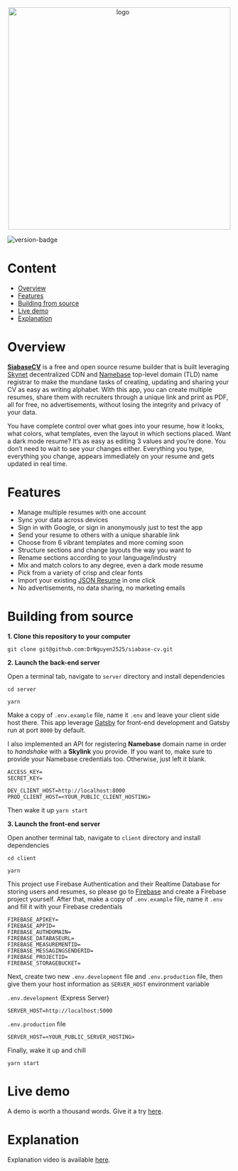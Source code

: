 <div align="center">
    <a href="https://siabase-cv.web.app/" target="_blank">
        <img src="https://github.com/DrNguyen2525/siabase-cv/blob/master/client/static/images/full-logo-light.svg" alt="logo" width="500" />
    </a>
</div>
<p>
  <img src="https://img.shields.io/badge/version-1.0-blue.svg" alt="version-badge" />
</p>

# Content

- [Overview](#overview)
- [Features](#overview)
- [Building from source](#building-from-source)
- [Live demo](#live-demo)
- [Explanation](#explanation)

# Overview

[**SiabaseCV**](https://siabase-cv.web.app/) is a free and open source resume builder that is built leveraging [Skynet](https://siasky.net/) decentralized CDN and [Namebase](https://www.namebase.io/) top-level domain (TLD) name registrar to make the mundane tasks of creating, updating and sharing your CV as easy as writing alphabet. With this app, you can create multiple resumes, share them with recruiters through a unique link and print as PDF, all for free, no advertisements, without losing the integrity and privacy of your data.

You have complete control over what goes into your resume, how it looks, what colors, what templates, even the layout in which sections placed. Want a dark mode resume? It’s as easy as editing 3 values and you’re done. You don’t need to wait to see your changes either. Everything you type, everything you change, appears immediately on your resume and gets updated in real time.

# Features

- Manage multiple resumes with one account
- Sync your data across devices
- Sign in with Google, or sign in anonymously just to test the app
- Send your resume to others with a unique sharable link
- Choose from 6 vibrant templates and more coming soon
- Structure sections and change layouts the way you want to
- Rename sections according to your language/industry
- Mix and match colors to any degree, even a dark mode resume
- Pick from a variety of crisp and clear fonts
- Import your existing [JSON Resume](https://jsonresume.org/) in one click
- No advertisements, no data sharing, no marketing emails

# Building from source

**1. Clone this repository to your computer**

`git clone git@github.com:DrNguyen2525/siabase-cv.git`

**2. Launch the back-end server**

Open a terminal tab, navigate to `server` directory and install dependencies

`cd server`

`yarn`

Make a copy of `.env.example` file, name it `.env` and leave your client side host there. This app leverage [Gatsby](https://www.gatsbyjs.org/) for front-end development and Gatsby run at port `8000` by default.

I also implemented an API for registering **Namebase** domain name in order to _handshake_ with a **Skylink** you provide. If you want to, make sure to provide your Namebase credentials too. Otherwise, just left it blank.

```
ACCESS_KEY=
SECRET_KEY=

DEV_CLIENT_HOST=http://localhost:8000
PROD_CLIENT_HOST=<YOUR_PUBLIC_CLIENT_HOSTING>
```

Then wake it up
`yarn start`

**3. Launch the front-end server**

Open another terminal tab, navigate to `client` directory and install dependencies

`cd client`

`yarn`

This project use Firebase Authentication and their Realtime Database for storing users and resumes, so please go to [Firebase](https://firebase.google.com/) and create a Firebase project yourself.
After that, make a copy of `.env.example` file, name it `.env` and fill it with your Firebase credentials

```
FIREBASE_APIKEY=
FIREBASE_APPID=
FIREBASE_AUTHDOMAIN=
FIREBASE_DATABASEURL=
FIREBASE_MEASUREMENTID=
FIREBASE_MESSAGINGSENDERID=
FIREBASE_PROJECTID=
FIREBASE_STORAGEBUCKET=
```

Next, create two new `.env.development` file and `.env.production` file, then give them your host information as `SERVER_HOST` environment variable

`.env.development` (Express Server)

```
SERVER_HOST=http://localhost:5000
```

`.env.production` file

```
SERVER_HOST=<YOUR_PUBLIC_SERVER_HOSTING>
```

Finally, wake it up and chill

`yarn start`

# Live demo

A demo is worth a thousand words. Give it a try [here](https://siabase-cv.web.app/).

# Explanation

Explanation video is available [here](https://siasky.net/AABZPQuUx55E_Qp1ZDe6w2q7rKBthcfYkg_jXQFpYupSiQ/).

